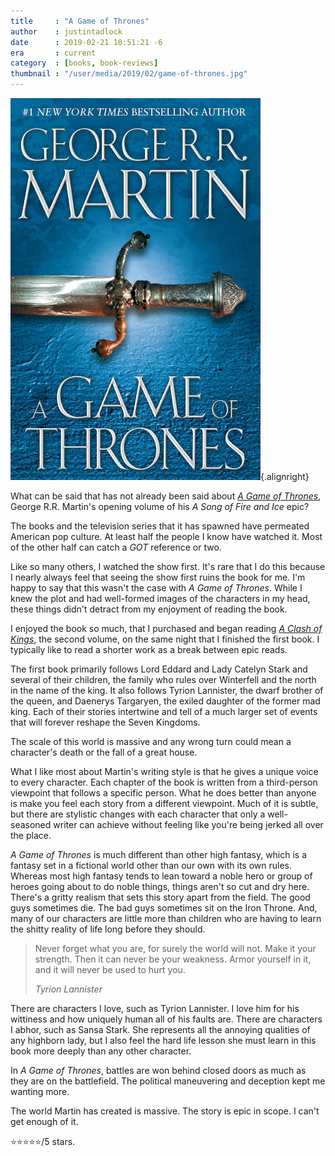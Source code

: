 ```yaml
---
title     : "A Game of Thrones"
author    : justintadlock
date      : 2019-02-21 10:51:21 -6
era       : current
category  : [books, book-reviews]
thumbnail : "/user/media/2019/02/game-of-thrones.jpg"
---
```


![Book cover of A Game of Thrones.](/user/media/2019/02/game-of-thrones.jpg){.alignright}

What can be said that has not already been said about _[A Game of Thrones](https://www.amazon.com/Game-Thrones-Song-Fire-Book-ebook/dp/B000QCS8TW/?tag=justtadl-20)_, George R.R. Martin's opening volume of his _A Song of Fire and Ice_ epic?

The books and the television series that it has spawned have permeated American pop culture.  At least half the people I know have watched it.  Most of the other half can catch a _GOT_ reference or two.

Like so many others, I watched the show first.  It's rare that I do this because I nearly always feel that seeing the show first ruins the book for me.  I'm happy to say that this wasn't the case with _A Game of Thrones_.  While I knew the plot and had well-formed images of the characters in my head, these things didn't detract from my enjoyment of reading the book.

I enjoyed the book so much, that I purchased and began reading _[A Clash of Kings](https://www.amazon.com/gp/product/B000FC1HBY/?tag=justtadl-20)_, the second volume, on the same night that I finished the first book.  I typically like to read a shorter work as a break between epic reads.

The first book primarily follows Lord Eddard and Lady Catelyn Stark and several of their children, the family who rules over Winterfell and the north in the name of the king.  It also follows Tyrion Lannister, the dwarf brother of the queen, and Daenerys Targaryen, the exiled daughter of the former mad king.  Each of their stories intertwine and tell of a much larger set of events that will forever reshape the Seven Kingdoms.

The scale of this world is massive and any wrong turn could mean a character's death or the fall of a great house.

What I like most about Martin's writing style is that he gives a unique voice to every character.  Each chapter of the book is written from a third-person viewpoint that follows a specific person.  What he does better than anyone is make you feel each story from a different viewpoint.  Much of it is subtle, but there are stylistic changes with each character that only a well-seasoned writer can achieve without feeling like you're being jerked all over the place.

_A Game of Thrones_ is much different than other high fantasy, which is a fantasy set in a fictional world other than our own with its own rules.  Whereas most high fantasy tends to lean toward a noble hero or group of heroes going about to do noble things, things aren't so cut and dry here.  There's a gritty realism that sets this story apart from the field.  The good guys sometimes die.  The bad guys sometimes sit on the Iron Throne.  And, many of our characters are little more than children who are having to learn the shitty reality of life long before they should.

> Never forget what you are, for surely the world will not. Make it your strength. Then it can never be your weakness. Armor yourself in it, and it will never be used to hurt you.
>
> <cite>Tyrion Lannister</cite>

There are characters I love, such as Tyrion Lannister.  I love him for his wittiness and how uniquely human all of his faults are.  There are characters I abhor, such as Sansa Stark.  She represents all the annoying qualities of any highborn lady, but I also feel the hard life lesson she must learn in this book more deeply than any other character.

In _A Game of Thrones_, battles are won behind closed doors as much as they are on the battlefield.  The political maneuvering and deception kept me wanting more.

The world Martin has created is massive.  The story is epic in scope.  I can't get enough of it.

⭐⭐⭐⭐⭐/5 stars.

